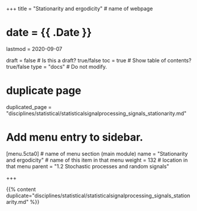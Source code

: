 +++
title = "Stationarity and ergodicity"         # name of webpage

# date = {{ .Date }}
lastmod = 2020-09-07

draft = false  # Is this a draft? true/false
toc = true  # Show table of contents? true/false
type = "docs"  # Do not modify.

# duplicate page

duplicated_page = "disciplines/statistical/statisticalsignalprocessing_signals_stationarity.md"

# Add menu entry to sidebar.

[menu.5cta0]                       # name of menu section (main module)
  name = "Stationarity and ergodicity"        # name of this item in that menu
  weight = 132                           # location in that menu
  parent = "1.2 Stochastic processes and random signals"




+++

{{% content duplicate="disciplines/statistical/statisticalsignalprocessing_signals_stationarity.md" %}}
